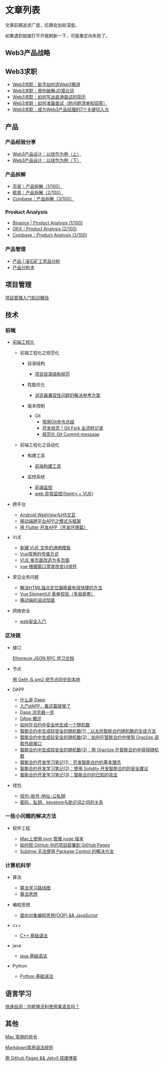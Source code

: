 # 文章列表

文章前期追求广度，后期会加些深度。

如果遇到链接打不开就刷新一下，可能重定向失败了。

## Web3产品战略



## Web3求职

* [Web3求职｜新手如何选Web3赛道](https://june111.github.io/2025/05/23/how-to-choose-your-career-path)
* [Web3求职｜带你破解JD潜台词](https://june111.github.io/2025/05/24/how-to-breakout-JD)
* [Web3求职｜如何写出直通面试的简历](https://june111.github.io/2025/05/25/how-to-write-cv)
* [Web3求职｜如何准备面试（附问题清单和回答）](https://june111.github.io/2025/05/26/how-to-cover-interview)
* [Web3求职｜成为Web3产品经理的7个关键切入点](https://june111.github.io/7Key-Entry-Points-for-Success)

## 产品

### 产品经验分享

* [Web3产品设计：以钱包为例（上）](https://june111.github.io/2025/04/29/web3-product-design-A)
* [Web3产品设计：以钱包为例（下）](https://june111.github.io/2025/05/12/web3-product-design-B)


### 产品拆解

* [币安｜产品拆解（1/100）](https://june111.github.io/2023/08/04/binance-product-analysis)
* [欧易｜产品拆解（2/100）](https://june111.github.io/2023/08/16/okx-product-analysis)
* [Coinbase｜产品拆解（3/100）](https://june111.github.io/2023/08/31/coinbase-product-analysis)


### Product Analysis

* [Binance | Product Analysis (1/100)](https://june111.github.io/2023/08/04/binance-product-analysis-en)
* [OKX｜Product Analysis (2/100)](https://june111.github.io/2023/08/16/okx-product-analysis-en)
* [Coinbase｜Product Analysis (3/100)](https://june111.github.io/2023/08/31/coinbase-product-analysis-en)


### 产品管理

* [产品 | 滚石矿工竞品分析](https://june111.github.io/2020/08/27/2020-08-27-product-analysis-miner-shop)
* [产品分析术](https://june111.github.io/2020/03/31/preface-of-pm)


## 项目管理

[项目管理入门知识概括](https://june111.github.io/2018/12/11/getting-tarted-project-management)

## 技术

### 前端

* [前端工程化](https://june111.github.io/2018/11/08/front-end-engineering.html)

	* 前端工程化之规范化

		* 目录结构
			* [项目目录结构规范](https://june111.github.io/2018/11/14/project-directory-structure)

		
		* 性能优化
			* [浏览器兼容性问题的解决参考方案](https://june111.github.io/2018/10/25/solve-browser-compatibility-issues)

		* 版本控制
			* Git
				* [常用Git命令总结](https://june111.github.io/2018/06/29/git-command)
				* [开发规范！Git Fork 全流程记录](https://june111.github.io/2018/07/06/git-fork-process)
				* [规范化 Git Commit message](https://june111.github.io/2018/11/06/use-commitizen)

	* 前端工程化之自动化

		* 构建工具

			* [前端构建工具](https://june111.github.io/2018/11/09/front-end-build-tool.html)

		* 监控系统

			* [前端监控](https://june111.github.io/2018/12/10/front-end-monitoring)
			* [web 异常监控(Sentry + VUE)](https://june111.github.io/2018/12/15/error-monitoring.html)

* 跨平台

	* [Android WebView与H5交互](https://june111.github.io/2018/06/29/android-h5)
	* [移动端跨平台APP之模式与框架](https://june111.github.io/2018/11/13/mobile-cross-platform-app-model-and-framework)
	* [用 Flutter 开发APP（开发环境篇）](https://june111.github.io/2018/12/12/front-end-build-tool-env)

* VUE

	* [新建 VUE 文件的通用模板](https://june111.github.io/2018/06/21/vue-tmp)
	* [Vue常用的传值方式](https://june111.github.io/2018/11/22/vue-pass-value)
	* [VUE 单页面改造为多页面](https://june111.github.io/2019/02/22/spa-to-multiple-pages)
	* [vue 根据窗口宽度改变UI组件](https://june111.github.io/2019/05/14/vue-window-resize.html)
	
* 常见业务问题

	* [解决HTML锚点定位偏移最有效快捷的方法](https://june111.github.io/2018/12/25/html-anchor)
	* [Vue ElementUI 表单校验（多层嵌套）](https://june111.github.io/2018/12/28/form-validation-multi-level-nesting)
	* [移动端的滚动加载](https://june111.github.io/2019/02/20/vue-scroll-loading)

* 网络安全

	* [web安全入门](https://june111.github.io/2018/12/05/web-security)

### 区块链

* 接口

	[Ethereum JSON RPC 学习文档](https://june111.github.io/2018/07/10/remote-procedure-call-study)

* 节点

	[用 Geth 与 pm2 把节点同步到本地](https://june111.github.io/2018/07/10/geth&pm2)

* DAPP

	* [什么是 Dapp](https://june111.github.io/2019/01/21/what-is-a-distributed-application)
	* [入门dAPP，看这篇就够了](https://june111.github.io/2018/07/07/getting-started-dAPP-see-this-is-enough)
	* [Dapp 浏览器一览](https://blog.junezhu.top/2019/01/20/dapp-browser-overview.html)
	* [DApp 概述](https://blog.junezhu.top/2019/01/23/dapp-overview.html)
	* [如何在合约中安全地生成一个随机数](https://blog.junezhu.top/2019/01/28/contract-generate-a-random-number)
	* [智能合约中生成较安全的随机数(1)：以太坊智能合约随机数的生成方法](https://blog.junezhu.top/2019/01/28/eth-random-number-generation)
	* [智能合约中生成较安全的随机数(2)：如何在智能合约中使用 Oraclize 调取外部接口](https://blog.junezhu.top/2019/01/29/how-to-use-oraclize-at-ethereum)
	* [智能合约中生成较安全的随机数(3)：用 Oraclize 在智能合约中获得随机数](https://blog.junezhu.top/2019/01/30/how-to-get-random-form-oraclize)
	* [智能合约开发学习笔记(1)：开发智能合约的基本理念](https://blog.junezhu.top/2019/02/27/smart-contract-concept)
	* [智能合约开发学习笔记(2)：使用 Solidity 开发智能合约的安全建议](https://blog.junezhu.top/2019/03/01/use-solidity-safty)
	* [智能合约开发学习笔记(3)：智能合约的已知的攻击](https://blog.junezhu.top/2019/03/05/solidity-known-attacks)

* 钱包

	* [钱包-账号-地址-公私钥](https://june111.github.io/2018/11/23/wallet-account-address-pubkey-prvkey)
	* [密码、私钥、keystore与助记词之间的关系](https://june111.github.io/2018/11/27/pass-key-keystore)

### 一些小问题的解决方法

* 软件工程

	* [Mac上使用 nvm 管理 node 版本](https://june111.github.io/2019/01/25/using-nvm-at-mac)
	* [如何把 GitHub 中的项目部署到 GitHub Pages](https://june111.github.io/2019/02/01/how-to-deploy-projects-to-gp)
	* [Sublime 无法使用 Package Control 的解决方法](https://june111.github.io/2019/05/22/fix-sublime-no-packages-error)

### 计算机科学

* 算法

	* [算法学习路线图](https://june111.github.io/2018/12/13/learning-algorithm-plan.html)
	* [算法思想](https://june111.github.io/2018/12/14/algorithmic-thinking.html)

* 编程思想

	* [面向对象编程思想(OOP) && JavaScript](https://june111.github.io/2018/11/05/object-oriented-programming-thought)

* c++

	* [C++ 基础语法](https://june111.github.io/2019/02/02/base-c++)

* java

	* [java 基础语法](https://june111.github.io/2018/12/16/java-basis)

* Python

	* [Python 基础语法](https://june111.github.io/2019/05/16/python-basic)

## 语言学习

[快速自测：你能够流利使用某语言吗？](https://blog.junezhu.top/2019/01/19/quick-self-test-can-you-use-a-language-fluently.html)


## 其他

[Mac 常用的命令](https://june111.github.io/2018/06/28/mac-command)

[Markdown常用语法规则](https://june111.github.io/2018/06/20/markdown-intro)

[用 Github Pages && Jekyll 搭建博客](https://june111.github.io/2018/12/17/building-blog-with-Jekyll.html)




